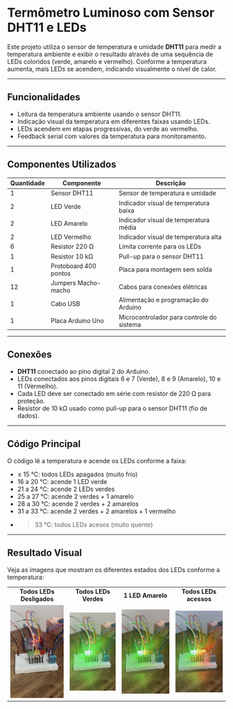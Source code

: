 # Termômetro Luminoso com Sensor DHT11 e LEDs

Este projeto utiliza o sensor de temperatura e umidade **DHT11** para medir a temperatura ambiente e exibir o resultado através de uma sequência de LEDs coloridos (verde, amarelo e vermelho). Conforme a temperatura aumenta, mais LEDs se acendem, indicando visualmente o nível de calor.

---

## Funcionalidades

- Leitura da temperatura ambiente usando o sensor DHT11.
- Indicação visual da temperatura em diferentes faixas usando LEDs.
- LEDs acendem em etapas progressivas, do verde ao vermelho.
- Feedback serial com valores da temperatura para monitoramento.

---

## Componentes Utilizados

| Quantidade | Componente                  | Descrição                                 |
|------------|-----------------------------|------------------------------------------ |
| 1          | Sensor DHT11                | Sensor de temperatura e umidade           |
| 2          | LED Verde                   | Indicador visual de temperatura baixa     |
| 2          | LED Amarelo                 | Indicador visual de temperatura média     |
| 2          | LED Vermelho                | Indicador visual de temperatura alta      |
| 6          | Resistor 220 Ω              | Limita corrente para os LEDs              |
| 1          | Resistor 10 kΩ              | Pull-up para o sensor DHT11               |
| 1          | Protoboard 400 pontos       | Placa para montagem sem solda             |
| 12         | Jumpers Macho-macho         | Cabos para conexões elétricas             |
| 1          | Cabo USB                    | Alimentação e programação do Arduino      |
| 1          | Placa Arduino Uno           | Microcontrolador para controle do sistema |

---

## Conexões

- **DHT11** conectado ao pino digital 2 do Arduino.
- LEDs conectados aos pinos digitais 6 e 7 (Verde), 8 e 9 (Amarelo), 10 e 11 (Vermelho).
- Cada LED deve ser conectado em série com resistor de 220 Ω para proteção.
- Resistor de 10 kΩ usado como pull-up para o sensor DHT11 (fio de dados).

---

## Código Principal

O código lê a temperatura e acende os LEDs conforme a faixa:

- ≤ 15 °C: todos LEDs apagados (muito frio)
- 16 a 20 °C: acende 1 LED verde
- 21 a 24 °C: acende 2 LEDs verdes
- 25 a 27 °C: acende 2 verdes + 1 amarelo
- 28 a 30 °C: acende 2 verdes + 2 amarelos
- 31 a 33 °C: acende 2 verdes + 2 amarelos + 1 vermelho
- > 33 °C: todos LEDs acesos (muito quente)

---
## Resultado Visual

Veja as imagens que mostram os diferentes estados dos LEDs conforme a temperatura:

<table>
  <tr>
    <td align="center"><strong>Todos LEDs Desligados</strong></td>
    <td align="center"><strong>Todos LEDs Verdes</strong></td>
    <td align="center"><strong>1 LED Amarelo</strong></td>
    <td align="center"><strong>Todos LEDs acessos</strong></td>
  </tr>
  <tr>
    <td><img src="https://github.com/thaigalhaes/Termometro-luminoso/blob/main/LEDs%20Desligados.jpg" width="150"/></td>
    <td><img src="https://github.com/thaigalhaes/Termometro-luminoso/blob/main/LEDs%20Verdes.jpg" width="150"/></td>
    <td><img src="https://github.com/thaigalhaes/Termometro-luminoso/blob/main/LED%20Amarelo.jpg" width="150"/></td>
    <td><img src="https://github.com/thaigalhaes/Termometro-luminoso/blob/main/LED%20Vermelho.jpg" width="150"/></td>
  </tr>
</table>

